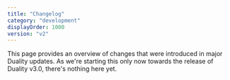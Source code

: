```yaml
---
title: "Changelog"
category: "development"
displayOrder: 1000
version: "v2"
---
```


This page provides an overview of changes that were introduced in major Duality updates. As we're starting this only now towards the release of Duality v3.0, there's nothing here yet.
